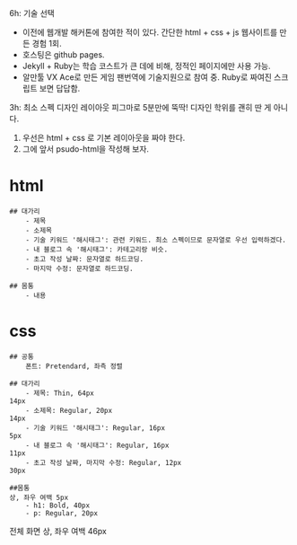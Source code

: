 6h: 기술 선택
- 이전에 웹개발 해커톤에 참여한 적이 있다. 간단한 html + css + js 웹사이트를 만든 경험 1회.
- 호스팅은 github pages.
- Jekyll + Ruby는 학습 코스트가 큰 데에 비해, 정적인 페이지에만 사용 가능.
- 알만툴 VX Ace로 만든 게임 팬번역에 기술지원으로 참여 중. Ruby로 짜여진 스크립트 보면 답답함.

3h: 최소 스펙 디자인 레이아웃
피그마로 5분만에 뚝딱! 디자인 학위를 괜히 딴 게 아니다.
1. 우선은 html + css 로 기본 레이아웃을 짜야 한다.
0. 그에 앞서 psudo-html을 작성해 보자.

# html

    ## 대가리
        - 제목
        - 소제목
        - 기술 키워드 '해시태그': 관련 키워드. 최소 스펙이므로 문자열로 우선 입력하겠다.
        - 내 블로그 속 '해시태그': 카테고리랑 비슷.
        - 초고 작성 날짜: 문자열로 하드코딩.
        - 마지막 수정: 문자열로 하드코딩.

    ## 몸통
        - 내용

# css

    ## 공통
        폰트: Pretendard, 좌측 정렬 

    ## 대가리
        - 제목: Thin, 64px
    14px
        - 소제목: Regular, 20px
    14px
        - 기술 키워드 '해시태그': Regular, 16px
    5px
        - 내 블로그 속 '해시태그': Regular, 16px
    11px
        - 초고 작성 날짜, 마지막 수정: Regular, 12px
    30px
    
    ##몸통
    상, 좌우 여백 5px
        - h1: Bold, 40px
        - p: Regular, 20px

전체 화면 상, 좌우 여백 46px
